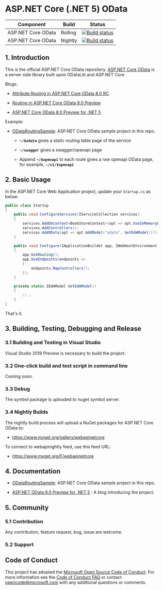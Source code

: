 ASP.NET Core (.NET 5) OData
============= 
Component | Build  | Status 
--------|--------- |---------
ASP.NET Core OData|Rolling | [![Build status](https://identitydivision.visualstudio.com/OData/_apis/build/status/AspNetCoreOData/AspNetCoreOData-master-rolling)](https://identitydivision.visualstudio.com/OData/_build/latest?definitionId=1132) 
ASP.NET Core OData|Nightly | [![Build status](https://identitydivision.visualstudio.com/OData/_apis/build/status/AspNetCoreOData/AspNetCoreOData-master-nightly)](https://identitydivision.visualstudio.com/OData/_build/latest?definitionId=1169)

## 1. Introduction

This is the official ASP.NET Core OData repository.
[ASP.NET Core OData](https://www.nuget.org/packages/Microsoft.AspNetCore.OData/8.0.0-preview) is a server side library built upon ODataLib and ASP.NET Core.

Blogs:

* [Attribute Routing in ASP.NET Core OData 8.0 RC](https://devblogs.microsoft.com/odata/attribute-routing-in-asp-net-core-odata-8-0-rc/)

* [Routing in ASP.NET Core OData 8.0 Preview](https://devblogs.microsoft.com/odata/routing-in-asp-net-core-8-0-preview/)

* [ASP.NET Core OData 8.0 Preview for .NET 5](https://devblogs.microsoft.com/odata/asp-net-odata-8-0-preview-for-net-5/)


Example:
* [ODataRoutingSample](https://github.com/OData/AspNetCoreOData/tree/master/sample/ODataRoutingSample): ASP.NET Core OData sample project in this repo.
  
   - **`~/$odata`** gives a static routing table page of the service
   
   - **`~/swagger`** gives a swagger/openapi page
 
   - Append **`~/$openapi`** to each route gives a raw openapi OData page, for example, **`~/v1/$openapi`**
   
   
	
## 2. Basic Usage

In the ASP.NET Core Web Application project, update your `Startup.cs` as below:

```C#
public class Startup
{
    public void ConfigureServices(IServiceCollection services)
    {
        services.AddDbContext<BookStoreContext>(opt => opt.UseInMemoryDatabase("BookLists"));
        services.AddControllers();
        services.AddOData(opt => opt.AddModel("odata", GetEdmModel()));
    }

    public void Configure(IApplicationBuilder app, IWebHostEnvironment env)
    {
        app.UseRouting();
        app.UseEndpoints(endpoints =>
        {
            endpoints.MapControllers();
        });
    }

    private static IEdmModel GetEdmModel()
    {
        // …
    }
}
```

That's it. 


## 3. Building, Testing, Debugging and Release

### 3.1 Building and Testing in Visual Studio

Visual Studio 2019 Preview is necessary to build the project.

### 3.2 One-click build and test script in command line
Coming soon.

### 3.3 Debug

The symbol package is uploaded to nuget symbol server.

### 3.4 Nightly Builds

The nightly build process will upload a NuGet packages for ASP.NET Core OData to:

* https://www.myget.org/gallery/webapinetcore

To connect to webapinightly feed, use this feed URL:

* https://www.myget.org/F/webapinetcore

## 4. Documentation

* [ODataRoutingSample](https://github.com/OData/AspNetCoreOData/tree/master/sample/ODataRoutingSample): ASP.NET Core OData sample project in this repo.

* [ASP.NET OData 8.0 Preview for .NET 5](https://devblogs.microsoft.com/odata/asp-net-odata-8-0-preview-for-net-5/) : A blog introducing the project.

## 5. Community

### 5.1 Contribution

Any contribution, feature request, bug, issue are welcome.

### 5.2 Support

## Code of Conduct

This project has adopted the [Microsoft Open Source Code of Conduct](https://opensource.microsoft.com/codeofconduct/). For more information see the [Code of Conduct FAQ](https://opensource.microsoft.com/codeofconduct/faq/) or contact [opencode@microsoft.com](mailto:opencode@microsoft.com) with any additional questions or comments.
